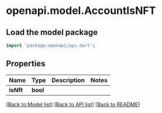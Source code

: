 # openapi.model.AccountIsNFT

## Load the model package
```dart
import 'package:openapi/api.dart';
```

## Properties
Name | Type | Description | Notes
------------ | ------------- | ------------- | -------------
**isNft** | **bool** |  | 

[[Back to Model list]](../README.md#documentation-for-models) [[Back to API list]](../README.md#documentation-for-api-endpoints) [[Back to README]](../README.md)


